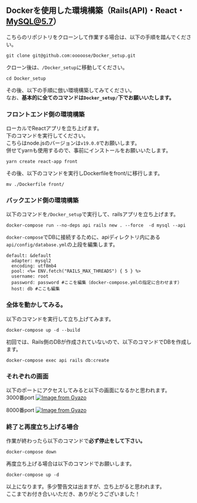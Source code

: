 ## Dockerを使用した環境構築（Rails(API)・React・MySQL@5.7）
こちらのリポジトリをクローンして作業する場合は、以下の手順を踏んでください。
```
git clone git@github.com:ooooose/Docker_setup.git
```
クローン後は、`/Docker_setup`に移動してください。
```
cd Docker_setup
```
その後、以下の手順に倣い環境構築してみてください。<br/>
なお、**基本的に全てのコマンドは`Docker_setup/`下でお願いいたします。**

### フロントエンド側の環境構築
ローカルでReactアプリを立ち上げます。<br/>
下のコマンドを実行してください。<br/>
こちらはnode.jsのバージョンは`v19.0.0`でお願いします。<br/>
併せてyarnも使用するので、事前にインストールをお願いいたします。
```
yarn create react-app front
```
その後、以下のコマンドを実行しDockerfileをfront/に移行します。
```
mv ./Dockerfile front/
```
### バックエンド側の環境構築
以下のコマンドを`/Docker_setup`で実行して、railsアプリを立ち上げます。
```
docker-compose run --no-deps api rails new . --force  -d mysql --api
```
`docker-compose`でDBに接続するために、apiディレクトリ内にある`api/config/database.yml`の上段を編集します。
```
default: &default
  adapter: mysql2
  encoding: utf8mb4
  pool: <%= ENV.fetch("RAILS_MAX_THREADS") { 5 } %>
  username: root
  password: password #ここを編集（docker-compose.ymlの指定に合わせます）
  host: db #ここも編集
```

### 全体を動かしてみる。
以下のコマンドを実行して立ち上げてみます。<br/>
```
docker-compose up -d --build
```
初回では、Rails側のDBが作成されていないので、以下のコマンドでDBを作成します。
```
docker-compose exec api rails db:create
```
### それぞれの画面
以下のポートにアクセスしてみると以下の画面になるかと思われます。<br/>
3000番port
[![Image from Gyazo](https://i.gyazo.com/fb57d8d6ad393fdf0be0ba0911f721f4.png)](https://gyazo.com/fb57d8d6ad393fdf0be0ba0911f721f4)

8000番port
[![Image from Gyazo](https://i.gyazo.com/c14552f1923434522dedc17bca9032ed.png)](https://gyazo.com/c14552f1923434522dedc17bca9032ed)

### 終了と再度立ち上げる場合
作業が終わったら以下のコマンドで**必ず停止をして下さい。**
```
docker-compose down
```
再度立ち上げる場合は以下のコマンドでお願いします。
```
docker-compose up -d
```
以上になります。多少警告文は出ますが、立ち上がると思われます。<br/>
ここまでお付き合いいただき、ありがとうございました！